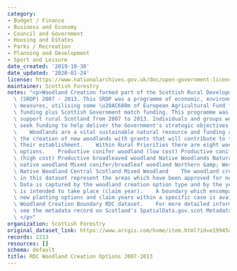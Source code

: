 ```yaml
---
category:
- Budget / Finance
- Business and Economy
- Council and Government
- Housing and Estates
- Parks / Recreation
- Planning and Development
- Sport and Leisure
date_created: '2019-10-30'
date_updated: '2020-01-24'
license: https://www.nationalarchives.gov.uk/doc/open-government-licence/version/3/
maintainer: Scottish Forestry
notes: "<p>Woodland Creation formed part of the Scottish Rural Development Programme\
  \ (SRDP) 2007 - 2013. This SRDP was a programme of economic, environmental and social\
  \ measures, utilising some \u20AC680m of European Agricultural Fund for Rural Development\
  \ funding plus Scottish Government match funding. This programme was designed to\
  \ support rural Scotland from 2007 to 2013. Individuals and groups were able to\
  \ seek funding to help deliver the Government's strategic objectives in rural Scotland.\
  \    Woodlands are a vital sustainable natural resource and funding aims to encourage\
  \ the creation of new woodlands with grants that will contribute to the cost of\
  \ their establishment.    Within Rural Priorities there are eight woodland creation\
  \ options.    Productive conifer woodland (low cost) Productive conifer woodland\
  \ (high cost) Productive broadleaved woodland Native Woodlands Naturally regenerated\
  \ native woodland Mixed conifer/broadleaf woodland Northern &amp; Western Isles\
  \ Native Woodland Central Scotland Mixed Woodland    The woodland creation polygons\
  \ in this dataset represent the areas which have been approved for new planting.\
  \ Data is captured by the woodland creation option type and by the year the planting\
  \ is intended to take place (claim year).    A boundary which encompasses all the\
  \ new planting options and claim years within a specific case is available in the\
  \ Woodland Creation Boundary RDC dataset.    For more detailed information please\
  \ see the metadata record on Scotland's SpatialData.gov.scot Metadata Portal.  \
  \ </p>"
organization: Scottish Forestry
original_dataset_link: https://www.arcgis.com/home/item.html?id=e19945d8db6d456c9649c9b0ad23c762
records: 2213
resources: []
schema: default
title: RDC Woodland Creation Options 2007-2013
---
```


